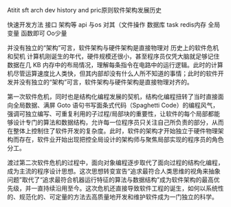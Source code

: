 Atitit sft arch dev history and pric原则软件架构发展历史

快速开发方法 接口  架构等 api
与os 对其（文件操作 数据库 task   redis内存
全局变量 函数即可
Oo少量


并没有独立的“架构”可言，软件架构与硬件架构是直接物理对
历史上的软件危机和契机
计算机刚诞生的年代，硬件规模还很小，甚至程序员仅凭大脑就足够记住数据在几 KB 内存中的布局情况，理解每条指令在电路中的运行逻辑。此时的计算机尽管运算速度比人类快，但其内部却没有什么人所不知道的事情；此时的软件开发并没有独立的“架构”可言，软件架构与硬件架构是直接物理对齐的。



第一次软件危机，同时也是结构化编程发展的契机，结构化编程扭转了当时直接面向全局数据、满屏 Goto 语句书写面条式代码（Spaghetti Code）的编程风气，强调可独立编写、可重复利用的子过程/局部块的重要性，让软件的每个局部都能够设计专门的算法和数据结构，允许每一位程序员只关注自己所负责的部分，从而在整体上控制住了软件开发的复杂度。此时，软件的架构才开始独立于硬件物理架构而存在，软件业开始出现把控全局设计的架构师与聚焦局部实现的程序员的角色分工。



渡过第二次软件危机的过程中，面向对象编程逐步取代了面向过程的结构化编程，成为主流的程序设计思想。这次思想转变宣告“追求最符合人类思维的视角来抽象问题”取代了“追求最符合机器运行特征的算法与数据结构”成为软件架构的最高优先级，并一直持续沿用至今。这次危机还直接导致软件工程的诞生，如何以系统性的、规范化的、可定量的方法去高质量地开发和维护软件成为一门独立的科学。
